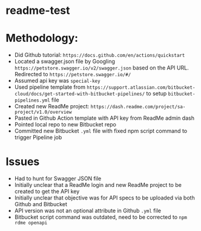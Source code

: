 # readme-test
# Methodology:
- Did Github tutorial: `https://docs.github.com/en/actions/quickstart`
- Located a swagger.json file by Googling `https://petstore.swagger.io/v2/swagger.json` based on the API URL. Redirected to `https://petstore.swagger.io/#/`
- Assumed api key was `special-key`
- Used pipeline template from `https://support.atlassian.com/bitbucket-cloud/docs/get-started-with-bitbucket-pipelines/` to setup `bitbucket-pipelines.yml` file
- Created new ReadMe project: `https://dash.readme.com/project/sa-project/v1.0/overview`
- Pasted in Github Action template with API key from ReadMe admin dash
- Pointed local repo to new Bitbucket repo
- Committed new Bitbucket `.yml` file with fixed npm script command to trigger Pipeline job

# Issues
- Had to hunt for Swagger JSON file
- Initially unclear that a ReadMe login and new ReadMe project to be created to get the API key
- Initially unclear that objective was for API specs to be uploaded via both Github and Bitbucket
- API version was not an optional attribute in Github `.yml` file
- Bitbucket script command was outdated, need to be corrected to `npm rdme openapi`